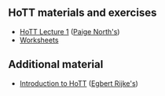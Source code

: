 ## HoTT materials and exercises

 * [HoTT Lecture 1](HoTTEST_Lecture_1.pdf) ([Paige North's](https://paigenorth.github.io/))
 * [Worksheets](Worksheets/)

## Additional material

 * [Introduction to HoTT](hott-intro.pdf) ([Egbert Rijke's](https://github.com/EgbertRijke))
